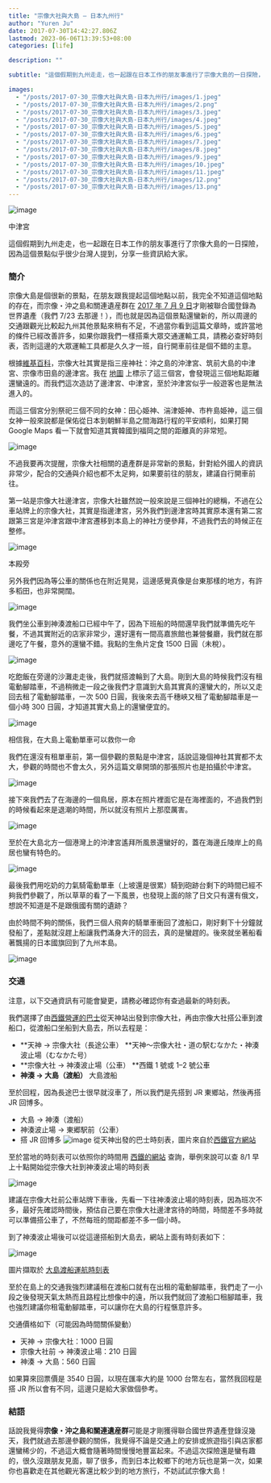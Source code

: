 ```yaml
---
title: "宗像大社與大島 — 日本九州行"
author: "Yuren Ju"
date: 2017-07-30T14:42:27.806Z
lastmod: 2023-06-06T13:39:53+08:00
categories: [life]

description: ""

subtitle: "這個假期到九州走走，也一起跟在日本工作的朋友事進行了宗像大島的一日探險，因為這個景點似乎很少台灣人提到，分享一些資訊給大家。"

images:
  - "/posts/2017-07-30_宗像大社與大島-日本九州行/images/1.jpeg"
  - "/posts/2017-07-30_宗像大社與大島-日本九州行/images/2.png"
  - "/posts/2017-07-30_宗像大社與大島-日本九州行/images/3.jpeg"
  - "/posts/2017-07-30_宗像大社與大島-日本九州行/images/4.jpeg"
  - "/posts/2017-07-30_宗像大社與大島-日本九州行/images/5.jpeg"
  - "/posts/2017-07-30_宗像大社與大島-日本九州行/images/6.jpeg"
  - "/posts/2017-07-30_宗像大社與大島-日本九州行/images/7.jpeg"
  - "/posts/2017-07-30_宗像大社與大島-日本九州行/images/8.jpeg"
  - "/posts/2017-07-30_宗像大社與大島-日本九州行/images/9.jpeg"
  - "/posts/2017-07-30_宗像大社與大島-日本九州行/images/10.jpeg"
  - "/posts/2017-07-30_宗像大社與大島-日本九州行/images/11.jpeg"
  - "/posts/2017-07-30_宗像大社與大島-日本九州行/images/12.png"
  - "/posts/2017-07-30_宗像大社與大島-日本九州行/images/13.png"
---
```


![image](/posts/2017-07-30_宗像大社與大島-日本九州行/images/1.jpeg#layoutTextWidth)

中津宮

這個假期到九州走走，也一起跟在日本工作的朋友事進行了宗像大島的一日探險，因為這個景點似乎很少台灣人提到，分享一些資訊給大家。

### 簡介

宗像大島是個很新的景點，在朋友跟我提起這個地點以前，我完全不知道這個地點的存在，而宗像・沖之島和關連遺産群在 [2017 年 7 月 9 日](http://www.okinoshima-heritage.jp/news/detail/230)才剛被聯合國登錄為世界遺產（我們 7/23 去那邊！），而也就是因為這個景點還蠻新的，所以周邊的交通跟觀光比較起九州其他景點來稍有不足，不過當你看到這篇文章時，或許當地的條件已經改善許多，如果你跟我們一樣搭乘大眾交通運輸工具，請務必查好時刻表，否則這邊的大眾運輸工具都是久久才一班，自行開車前往是個不錯的主意。

根據[維基百科](https://www.wikiwand.com/zh/%E5%AE%97%E5%83%8F%E5%A4%A7%E7%A4%BE)，宗像大社其實是指三座神社：沖之島的沖津宮、筑前大島的中津宮、宗像市田島的邊津宮。我在 [地圖](https://drive.google.com/open?id=1ytw_Lx-pRfu3wcRA3645r3w-cK8&usp=sharing) 上標示了這三個宮，會發現這三個地點距離還蠻遠的。而我們這次造訪了邊津宮、中津宮，至於沖津宮似乎一般遊客也是無法進入的。

而這三個宮分別祭祀三個不同的女神：田心姫神、湍津姫神、市杵島姫神，這三個女神一般來說都是保佑從日本到朝鮮半島之間海路行程的平安順利，如果打開 Google Maps 看一下就會知道其實韓國到福岡之間的距離真的非常短。

![image](/posts/2017-07-30_宗像大社與大島-日本九州行/images/2.png#layoutTextWidth)

不過我要再次提醒，宗像大社相關的遺產群是非常新的景點，針對給外國人的資訊非常少，配合的交通與介紹也都不太足夠，如果要前往的朋友，建議自行開車前往。

第一站是宗像大社邊津宮，宗像大社雖然說一般來說是三個神社的總稱，不過在公車站牌上的宗像大社，其實是指邊津宮，另外我們到邊津宮時其實原本還有第二宮跟第三宮是沖津宮跟中津宮遷移到本島上的神社方便參拜，不過我們去的時候正在整修。

![image](/posts/2017-07-30_宗像大社與大島-日本九州行/images/3.jpeg#layoutTextWidth)

本殿旁

另外我們因為等公車的關係也在附近晃晃，這邊感覺真像是台東那樣的地方，有許多稻田，也非常開闊。

![image](/posts/2017-07-30_宗像大社與大島-日本九州行/images/4.jpeg#layoutTextWidth)

我們坐公車到神湊渡船口已經中午了，因為下班船的時間還早我們就準備先吃午餐，不過其實附近的店家非常少，還好還有一間高嘉旅館也兼營餐廳，我們就在那邊吃了午餐，意外的還蠻不錯。我點的生魚片定食 1500 日圓（未稅）。

![image](/posts/2017-07-30_宗像大社與大島-日本九州行/images/5.jpeg#layoutTextWidth)

吃飽飯在旁邊的沙灘走走後，我們就搭渡輪到了大島。剛到大島的時候我們沒有租電動腳踏車，不過稍微走一段之後我們才意識到大島其實真的還蠻大的，所以又走回去租了電動腳踏車，一次 500 日圓，我後來去高千穗峽又租了電動腳踏車是一個小時 300 日圓，才知道其實大島上的還蠻便宜的。

![image](/posts/2017-07-30_宗像大社與大島-日本九州行/images/6.jpeg#layoutTextWidth)

相信我，在大島上電動單車可以救你一命

我們在還沒有租單車前，第一個參觀的景點是中津宮，話說這幾個神社其實都不太大，參觀的時間也不會太久，另外這篇文章開頭的那張照片也是拍攝於中津宮。

![image](/posts/2017-07-30_宗像大社與大島-日本九州行/images/7.jpeg#layoutTextWidth)

接下來我們去了在海邊的一個鳥居，原本在照片裡面它是在海裡面的，不過我們到的時候看起來是退潮的時間，所以就沒有照片上那麼厲害。

![image](/posts/2017-07-30_宗像大社與大島-日本九州行/images/8.jpeg#layoutTextWidth)

至於在大島北方一個港灣上的沖津宮遙拜所風景還蠻好的，蓋在海邊丘陵岸上的鳥居也蠻有特色的。

![image](/posts/2017-07-30_宗像大社與大島-日本九州行/images/9.jpeg#layoutTextWidth)

最後我們用吃奶的力氣騎電動單車（上坡還是很累）騎到砲跡台剩下的時間已經不夠我們參觀了，所以草草的看了一下風景，也發現上面的除了日文只有還有俄文，想說不知道是不是跟俄國有關的遺跡？

由於時間不夠的關係，我們三個人飛奔的騎單車衝回了渡船口，剛好剩下十分鐘就發船了，差點就沒趕上船讓我們滿身大汗的回去，真的是蠻趕的。後來就坐著船看著飄揚的日本國旗回到了九州本島。

![image](/posts/2017-07-30_宗像大社與大島-日本九州行/images/10.jpeg#layoutTextWidth)

### 交通

注意，以下交通資訊有可能會變更，請務必確認你有查過最新的時刻表。

我們選擇了由[西鐵營運的巴士](http://www.nishitetsu.jp/bus/rosen/munakata.html)從天神站出發到宗像大社，再由宗像大社搭公車到渡船口，從渡船口坐船到大島去，所以去程是：

- **天神 → 宗像大社（長途公車）
  **天神～宗像大社・道の駅むなかた・神湊波止場（むなかた号）
- **宗像大社 → 神湊波止場（公車）
  **西鐵 1 號或 1–2 號公車
- **神湊 → 大島（渡船）**
  大島渡船

至於回程，因為長途巴士很早就沒車了，所以我們是先搭到 JR 東鄉站，然後再搭 JR 回博多。

- 大島 → 神湊（渡船）
- 神湊波止場 → 東郷駅前（公車）
- 搭 JR 回博多
  ![image](/posts/2017-07-30_宗像大社與大島-日本九州行/images/11.jpeg#layoutTextWidth)
  從天神出發的巴士時刻表，圖片來自於[西鐵官方網站](http://www.nishitetsu.jp/bus/rosen/munakata.html)

至於當地的時刻表可以依照你的時間用 [西鐵的網站](http://jik.nishitetsu.jp/menu) 查詢，舉例來說可以查 8/1 早上十點開始從宗像大社到神湊波止場的時刻表

![image](/posts/2017-07-30_宗像大社與大島-日本九州行/images/12.png#layoutTextWidth)

建議在宗像大社前公車站牌下車後，先看一下往神湊波止場的時刻表，因為班次不多，最好先確認時間後，預估自己要在宗像大社邊津宮待的時間，時間差不多時就可以準備搭公車了，不然每班的間距都差不多一個小時。

到了神湊波止場後可以從這邊搭船到大島去，網站上面有時刻表如下：

![image](/posts/2017-07-30_宗像大社與大島-日本九州行/images/13.png#layoutTextWidth)

圖片擷取於 [大島渡船運航時刻表](http://www.city.munakata.lg.jp/tosen/oosima.php)

至於在島上的交通我強烈建議租在渡船口就有在出租的電動腳踏車，我們走了一小段之後發現天氣太熱而且路程比想像中的遠，所以我們就回了渡船口租腳踏車，我也強烈建議你租電動腳踏車，可以讓你在大島的行程愜意許多。

交通價格如下（可能因為時間關係變動）

- 天神 → 宗像大社：1000 日圓
- 宗像大社前 → 神湊波止場：210 日圓
- 神湊 → 大島：560 日圓

如果算來回票價是 3540 日圓，以現在匯率大約是 1000 台幣左右，當然我回程是搭 JR 所以會有不同，這邊只是給大家做個參考。

### 結語

話說我覺得**宗像・沖之島和關連遺産群**可能是才剛獲得聯合國世界遺產登錄沒幾天，我們就過去那邊參觀的關係，我覺得不論是交通上的安排或旅遊指引與店家都還蠻稀少的，不過這大概會隨著時間慢慢地豐富起來。不過這次探險還是蠻有趣的，很久沒跟朋友見面，聊了很多，而到日本比較鄉下的地方玩也是第一次，如果你也喜歡走在其他觀光客還比較少到的地方旅行，不妨試試宗像大島！
